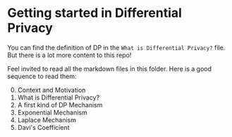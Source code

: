 # Getting started in Differential Privacy

You can find the definition of DP in the `What is Differential Privacy?` file. But there is a lot more content to this repo!

Feel invited to read all the markdown files in this folder. Here is a good sequence to read them:

0. Context and Motivation
1. What is Differential Privacy?
2. A first kind of DP Mechanism
3. Exponential Mechanism
4. Laplace Mechanism
5. Davi's Coefficient